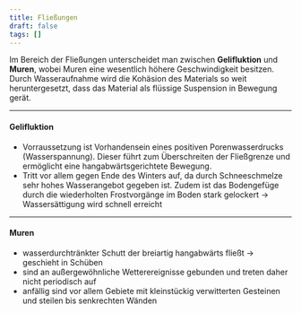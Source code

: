 ```yaml
---
title: Fließungen
draft: false
tags: []
---
```

Im Bereich der Fließungen unterscheidet man zwischen __Gelifluktion__ und __Muren__, wobei Muren eine wesentlich höhere Geschwindigkeit besitzen. Durch Wasseraufnahme wird die Kohäsion des Materials so weit heruntergesetzt, dass das Material als flüssige Suspension in Bewegung gerät.

---

#### Gelifluktion
- Vorraussetzung ist Vorhandensein eines positiven Porenwasserdrucks (Wasserspannung). Dieser führt zum Überschreiten der Fließgrenze und ermöglicht eine hangabwärtsgerichtete Bewegung.
- Tritt vor allem gegen Ende des Winters auf, da durch Schneeschmelze sehr hohes Wasserangebot gegeben ist. Zudem ist das Bodengefüge durch die wiederholten Frostvorgänge im Boden stark gelockert -> Wassersättigung wird schnell erreicht

---

#### Muren
- wasserdurchtränkter Schutt der breiartig hangabwärts fließt -> geschieht in Schüben
- sind an außergewöhnliche Wetterereignisse gebunden und treten daher nicht periodisch auf
- anfällig sind vor allem Gebiete mit kleinstückig verwitterten Gesteinen und steilen bis senkrechten Wänden